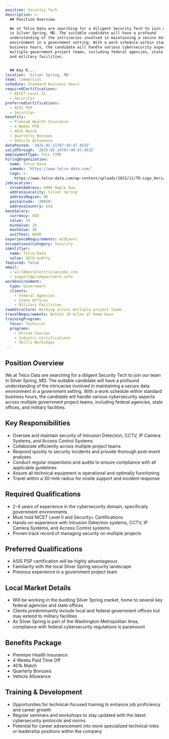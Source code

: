 ```yaml
---
position: Security Tech
description: >-
  ## Position Overview

  We at Telco Data are searching for a diligent Security Tech to join our team
  in Silver Spring, MD. The suitable candidate will have a profound
  understanding of the intricacies involved in maintaining a secure data
  environment in a government setting. With a work schedule within standard
  business hours, the candidate will handle various cybersecurity aspects across
  multiple government project teams, including federal agencies, state offices,
  and military facilities.


  ## Key R...
location: 'Silver Spring, MD'
team: Commercial
schedule: Standard Business Hours
requiredCertifications:
  - NICET Level II
  - Security+
preferredCertifications:
  - ASIS PSP
  - Security+
benefits:
  - Premium Health Insurance
  - 4 Weeks PTO
  - 401k Match
  - Quarterly Bonuses
  - Vehicle Allowance
datePosted: '2025-01-11T07:49:47.453Z'
validThrough: '2025-02-14T07:49:47.453Z'
employmentType: FULL_TIME
hiringOrganization:
  name: Telco Data
  sameAs: 'https://www.telco-data.com/'
  logo: >-
    https://www.telco-data.com/wp-content/uploads/2022/11/TD-Logo_Horizontal_Color.webp
jobLocation:
  streetAddress: 6096 Maple Ave.
  addressLocality: Silver Spring
  addressRegion: MD
  postalCode: '20910'
  addressCountry: USA
baseSalary:
  currency: USD
  value: 34
  minValue: 28
  maxValue: 40
  unitText: HOUR
experienceRequirements: midLevel
occupationalCategory: Security
identifier:
  name: Telco Data
  value: SECU-an0tty
featured: false
email:
  - will@bestelectricianjobs.com
  - support@primepartners.info
workEnvironment:
  type: Government
  clients:
    - Federal Agencies
    - State Offices
    - Military Facilities
teamStructure: Working across multiple project teams
travelRequirements: Within 30 miles of home base
trainingProgram:
  focus: Technical
  programs:
    - Online Courses
    - Industry Certifications
    - Skills Workshops
---
```




## Position Overview
We at Telco Data are searching for a diligent Security Tech to join our team in Silver Spring, MD. The suitable candidate will have a profound understanding of the intricacies involved in maintaining a secure data environment in a government setting. With a work schedule within standard business hours, the candidate will handle various cybersecurity aspects across multiple government project teams, including federal agencies, state offices, and military facilities.

## Key Responsibilities
- Oversee and maintain security of Intrusion Detection, CCTV, IP Camera Systems, and Access Control Systems
- Collaborate efficiently across multiple project teams
- Respond quickly to security incidents and provide thorough post-event analyses
- Conduct regular inspections and audits to ensure compliance with all applicable guidelines
- Assure all technical equipment is operational and optimally functioning
- Travel within a 30-mile radius for onsite support and incident response

## Required Qualifications
- 2-4 years of experience in the cybersecurity domain, specifically government environments
- Must hold NICET Level II and Security+ Certifications
- Hands-on experience with Intrusion Detection systems, CCTV, IP Camera Systems, and Access Control systems
- Proven track record of managing security on multiple projects

## Preferred Qualifications
- ASIS PSP certification will be highly advantageous
- Familiarity with the local Silver Spring security landscape
- Previous experience in a government project team

## Local Market Details
- Will be working in the bustling Silver Spring market, home to several key federal agencies and state offices 
- Clients predominantly include local and federal government offices but may extend to military facilities
- As Silver Spring is part of the Washington Metropolitan Area, compliance with federal cybersecurity regulations is paramount

## Benefits Package
- Premium Health Insurance
- 4 Weeks Paid Time Off
- 401k Match
- Quarterly Bonuses
- Vehicle Allowance

## Training & Development
- Opportunities for technical-focused training to enhance job proficiency and career growth
- Regular seminars and workshops to stay updated with the latest cybersecurity protocols and norms
- Potential for career advancement into more specialized technical roles or leadership positions within the company
